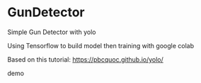 # GunDetector
Simple Gun Detector with yolo

Using Tensorflow to build model then training with google colab

Based on this tutorial: https://pbcquoc.github.io/yolo/

demo
